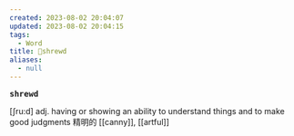 ```yaml
---
created: 2023-08-02 20:04:07
updated: 2023-08-02 20:04:15
tags:
  - Word
title: 📖shrewd
aliases:
  - null
---
```


<pre><strong>shrewd</strong></pre>
[ʃru:d]
adj. having or showing an ability to understand things and to make good judgments 精明的
[[canny]], [[artful]]
